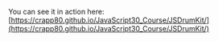 You can see it in action here: [https://crapp80.github.io/JavaScript30_Course/JSDrumKit/](https://crapp80.github.io/JavaScript30_Course/JSDrumKit/)

